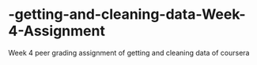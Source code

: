 # -getting-and-cleaning-data-Week-4-Assignment
Week 4 peer grading assignment of getting and cleaning data of coursera

